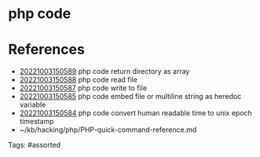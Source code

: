 # php code

# References
- [20221003150589](/zet/20221003150589/) php code return directory as array
- [20221003150588](/zet/20221003150588/) php code read file
- [20221003150587](/zet/20221003150587/) php code write to file
- [20221003150585](/zet/20221003150585/) php code embed file or multiline string as heredoc variable
- [20221003150584](/zet/20221003150584/) php code convert human readable time to unix epoch timestamp
- ~/kb/hacking/php/PHP-quick-command-reference.md

Tags:
    #assorted

